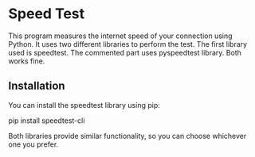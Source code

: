 # Speed Test
This program measures the internet speed of your connection using Python. It uses two different libraries to perform the test. The first library used is speedtest. 
The commented part uses pyspeedtest library. Both works fine.

## Installation
You can install the speedtest library using pip:


pip install speedtest-cli

Both libraries provide similar functionality, so you can choose whichever one you prefer.